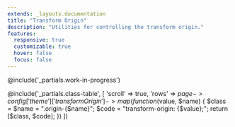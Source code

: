 ```yaml
---
extends: _layouts.documentation
title: "Transform Origin"
description: "Utilities for controlling the transform origin."
features:
  responsive: true
  customizable: true
  hover: false
  focus: false
---
```


@include('_partials.work-in-progress')

@include('_partials.class-table', [
  'scroll' => true,
  'rows' => $page->config['theme']['transformOrigin']->map(function ($value, $name) {
    $class = $name = ".origin-{$name}";
    $code = "transform-origin: {$value};";
    return [$class, $code];
  })
])
